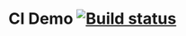 # CI Demo [![Build status](https://ci.appveyor.com/api/projects/status/s0f1002duapcl4bd?svg=true)](https://ci.appveyor.com/project/Tatyana0305/patterns-test-mode)